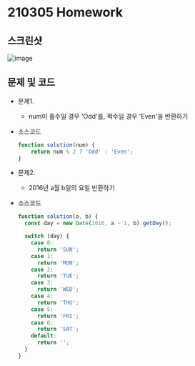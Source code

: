 # 210305 Homework

## 스크린샷
![image](https://user-images.githubusercontent.com/54733637/110232883-e2e3c580-7f63-11eb-90df-5071602ce4de.png)

## 문제 및 코드
- 문제1.

  - num이 홀수일 경우 'Odd'를, 짝수일 경우 'Even'을 반환하기

- 소스코드

    ```js
    function solution(num) {
        return num % 2 ? 'Odd' : 'Even';
    }
    ```

- 문제2.

  - 2016년 a월 b일의 요일 반환하기

- 소스코드

    ```js
    function solution(a, b) {
      const day = new Date(2016, a - 1, b).getDay();

      switch (day) {
        case 0:
          return 'SUN';
        case 1:
          return 'MON';
        case 2:
          return 'TUE';
        case 3:
          return 'WED';
        case 4:
          return 'THU';
        case 5:
          return 'FRI';
        case 6:
          return 'SAT';
        default:
          return '';
      }
    }
    ```
